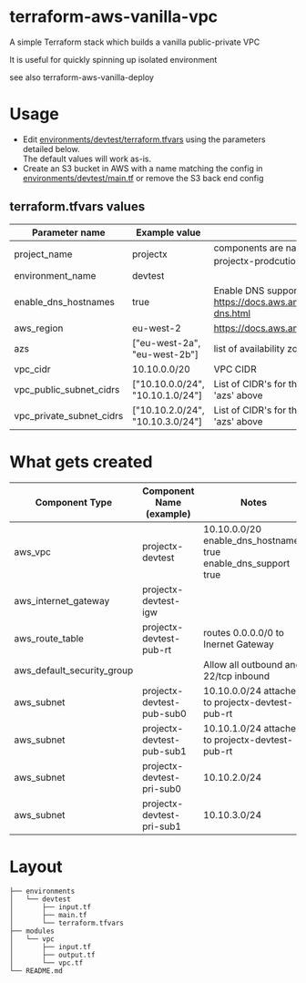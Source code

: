 # terraform-aws-vanilla-vpc
A simple Terraform stack which builds a vanilla public-private VPC

It is useful for quickly spinning up isolated environment

see also terraform-aws-vanilla-deploy

# Usage 
* Edit [environments/devtest/terraform.tfvars](environments/devtest/terraform.tfvars)
using the parameters detailed below.  
The default values will work as-is.
* Create an S3 bucket in AWS with a name matching the config in
[environments/devtest/main.tf](environments/devtest/main.tf) or remove the S3 back end config

## terraform.tfvars values
| Parameter name           | Example value                    | Notes                                                                                       |
|--------------------------|----------------------------------|---------------------------------------------------------------------------------------------|
| project_name             | projectx                         | components are named ${project_name}-${environment_name}-<component> e.g. projectx-prodcution-pri-sub1                        |
| environment_name         | devtest                          |                                                                                             |
| enable_dns_hostnames     | true                             | Enable DNS support as # https://docs.aws.amazon.com/AmazonVPC/latest/UserGuide/vpc-dns.html |
| aws_region               | eu-west-2                        | https://docs.aws.amazon.com/general/latest/gr/rande.html                                    |
| azs                      | ["eu-west-2a", "eu-west-2b"]     | list of availability zones to deploy subnets into                                           |
| vpc_cidr                 | 10.10.0.0/20                     | VPC CIDR                                                                                    |
| vpc_public_subnet_cidrs  | ["10.10.0.0/24", "10.10.1.0/24"] | List of CIDR's for the public subnets.  Length must be the same as 'azs' above              |
| vpc_private_subnet_cidrs | ["10.10.2.0/24", "10.10.3.0/24"] | List of CIDR's for the private subnets. Length must be the same as 'azs' above              |


# What gets created
| Component Type             | Component Name (example)  | Notes
|----------------------------|---------------------------|-----------------------------------------------------------------|
| aws_vpc                    | projectx-devtest          |  10.10.0.0/20 enable_dns_hostnames true enable_dns_support true |
| aws_internet_gateway       | projectx-devtest-igw      |                                                                 |
| aws_route_table            | projectx-devtest-pub-rt   | routes 0.0.0.0/0 to Inernet Gateway                             |
| aws_default_security_group |                           | Allow all outbound and 22/tcp inbound                           |
| aws_subnet                 | projectx-devtest-pub-sub0 | 10.10.0.0/24 attaches to projectx-devtest-pub-rt                |
| aws_subnet                 | projectx-devtest-pub-sub1 | 10.10.1.0/24 attaches to projectx-devtest-pub-rt                |
| aws_subnet                 | projectx-devtest-pri-sub0 | 10.10.2.0/24 |
| aws_subnet                 | projectx-devtest-pri-sub1 | 10.10.3.0/24 | 

# Layout
```
├── environments
│   └── devtest
│       ├── input.tf
│       ├── main.tf
│       └── terraform.tfvars
├── modules
│   └── vpc
│       ├── input.tf
│       ├── output.tf
│       └── vpc.tf
└── README.md
```

